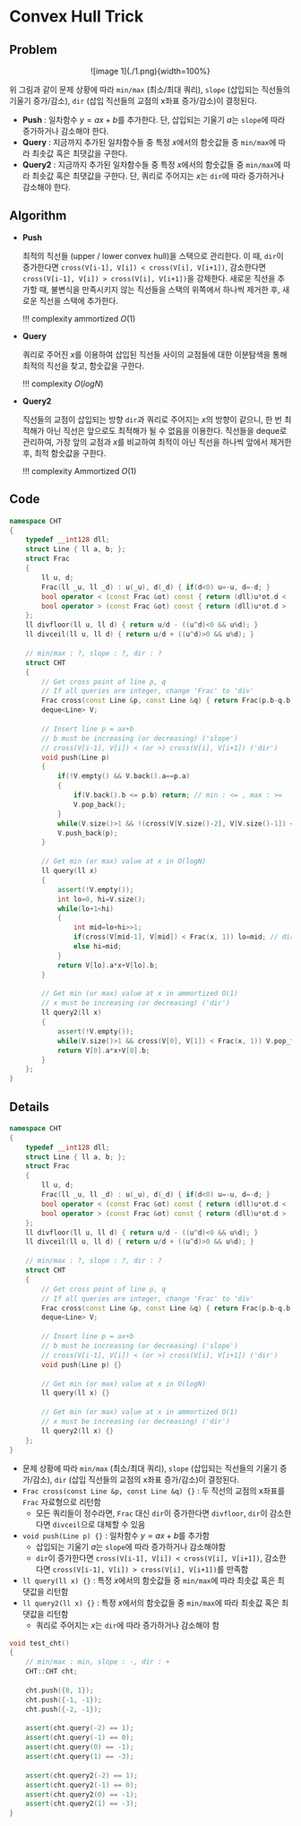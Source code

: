 # Convex Hull Trick

## Problem

<center>
![image 1](./1.png){width=100%}
</center>

위 그림과 같이 문제 상황에 따라 `min/max` (최소/최대 쿼리), `slope` (삽입되는 직선들의 기울기 증가/감소), `dir` (삽입 직선들의 교점의 x좌표 증가/감소)이 결정된다.

- **Push** : 일차함수 $y=ax+b$를 추가한다.
  단, 삽입되는 기울기 $a$는 `slope`에 따라 증가하거나 감소해야 한다.
- **Query** : 지금까지 추가된 일차함수들 중 특정 $x$에서의 함숫값들 중 `min/max`에 따라 최솟값 혹은 최댓값을 구한다.
- **Query2** : 지금까지 추가된 일차함수들 중 특정 $x$에서의 함숫값들 중 `min/max`에 따라 최솟값 혹은 최댓값을 구한다.
  단, 쿼리로 주어지는 $x$는 `dir`에 따라 증가하거나 감소해야 한다.

## Algorithm

- **Push**

    최적의 직선들 (upper / lower convex hull)을 스택으로 관리한다.
    이 때, `dir`이 증가한다면 `cross(V[i-1], V[i]) < cross(V[i], V[i+1])`, 감소한다면 `cross(V[i-1], V[i]) > cross(V[i], V[i+1])`을 강제한다.
    새로운 직선을 추가할 때, 불변식을 만족시키지 않는 직선들을 스택의 위쪽에서 하나씩 제거한 후, 새로운 직선을 스택에 추가한다.

    !!! complexity
        ammortized $O(1)$

- **Query**

    쿼리로 주어진 $x$를 이용하여 삽입된 직선들 사이의 교점들에 대한 이분탐색을 통해 최적의 직선을 찾고, 함숫값을 구한다.
    
    !!! complexity
        $O(logN)$

- **Query2**

    직선들의 교점이 삽입되는 방향 `dir`과 쿼리로 주어지는 $x$의 방향이 같으니, 한 번 최적해가 아닌 직선은 앞으로도 최적해가 될 수 없음을 이용한다.
    직선들을 deque로 관리하여, 가장 앞의 교점과 $x$를 비교하여 최적이 아닌 직선을 하나씩 앞에서 제거한 후, 최적 함숫값을 구한다.
    
    !!! complexity
        Ammortized $O(1)$

## Code

``` cpp linenums="1" title="cht.cpp"
namespace CHT
{
    typedef __int128 dll;
    struct Line { ll a, b; };
    struct Frac
    {
        ll u, d;
        Frac(ll _u, ll _d) : u(_u), d(_d) { if(d<0) u=-u, d=-d; }
        bool operator < (const Frac &ot) const { return (dll)u*ot.d < (dll)ot.u*d; }
        bool operator > (const Frac &ot) const { return (dll)u*ot.d > (dll)ot.u*d; }
    };
    ll divfloor(ll u, ll d) { return u/d - ((u^d)<0 && u%d); }
    ll divceil(ll u, ll d) { return u/d + ((u^d)>0 && u%d); }

    // min/max : ?, slope : ?, dir : ?
    struct CHT
    {
        // Get cross point of line p, q
        // If all queries are integer, change 'Frac' to 'div'
        Frac cross(const Line &p, const Line &q) { return Frac(p.b-q.b, q.a-p.a); } // dir + : divfloor, dir - : divceil
        deque<Line> V;
    
        // Insert line p = ax+b
        // b must be increasing (or decreasing) ('slope')
        // cross(V[i-1], V[i]) < (or >) cross(V[i], V[i+1]) ('dir')
        void push(Line p)
        {
            if(!V.empty() && V.back().a==p.a)
            {
                if(V.back().b <= p.b) return; // min : <= , max : >=
                V.pop_back();
            }
            while(V.size()>1 && !(cross(V[V.size()-2], V[V.size()-1]) < cross(V[V.size()-1], p))) V.pop_back(); // dir + : <, dir - : >
            V.push_back(p);
        }
    
        // Get min (or max) value at x in O(logN)
        ll query(ll x)
        {
            assert(!V.empty());
            int lo=0, hi=V.size();
            while(lo+1<hi)
            {
                int mid=lo+hi>>1;
                if(cross(V[mid-1], V[mid]) < Frac(x, 1)) lo=mid; // dir + : <, dir - : >
                else hi=mid;
            }
            return V[lo].a*x+V[lo].b;
        }
    
        // Get min (or max) value at x in ammortized O(1)
        // x must be increasing (or decreasing) ('dir')
        ll query2(ll x)
        {
            assert(!V.empty());
            while(V.size()>1 && cross(V[0], V[1]) < Frac(x, 1)) V.pop_front(); // dir + : <, dir - : >
            return V[0].a*x+V[0].b;
        }
    };
}
```

## Details

``` cpp linenums="1" title="template"
namespace CHT
{
    typedef __int128 dll;
    struct Line { ll a, b; };
    struct Frac
    {
        ll u, d;
        Frac(ll _u, ll _d) : u(_u), d(_d) { if(d<0) u=-u, d=-d; }
        bool operator < (const Frac &ot) const { return (dll)u*ot.d < (dll)ot.u*d; }
        bool operator > (const Frac &ot) const { return (dll)u*ot.d > (dll)ot.u*d; }
    };
    ll divfloor(ll u, ll d) { return u/d - ((u^d)<0 && u%d); }
    ll divceil(ll u, ll d) { return u/d + ((u^d)>0 && u%d); }

    // min/max : ?, slope : ?, dir : ?
    struct CHT
    {
        // Get cross point of line p, q
        // If all queries are integer, change 'Frac' to 'div'
        Frac cross(const Line &p, const Line &q) { return Frac(p.b-q.b, q.a-p.a); } // dir + : divfloor, dir - : divceil
        deque<Line> V;
    
        // Insert line p = ax+b
        // b must be increasing (or decreasing) ('slope')
        // cross(V[i-1], V[i]) < (or >) cross(V[i], V[i+1]) ('dir')
        void push(Line p) {}
    
        // Get min (or max) value at x in O(logN)
        ll query(ll x) {}
    
        // Get min (or max) value at x in ammortized O(1)
        // x must be increasing (or decreasing) ('dir')
        ll query2(ll x) {}
    };
}
```

- 문제 상황에 따라 `min/max` (최소/최대 쿼리), `slope` (삽입되는 직선들의 기울기 증가/감소), `dir` (삽입 직선들의 교점의 x좌표 증가/감소)이 결정된다.
- `Frac cross(const Line &p, const Line &q) {}` : 두 직선의 교점의 x좌표를 `Frac` 자료형으로 리턴함
    - 모든 쿼리들이 정수라면, `Frac` 대신 `dir`이 증가한다면 `divfloor`, `dir`이 감소한다면 `divceil`으로 대체할 수 있음
- `void push(Line p) {}` : 일차함수 $y=ax+b$를 추가함
    - 삽입되는 기울기 $a$는 `slope`에 따라 증가하거나 감소해야함
    - `dir`이 증가한다면 `cross(V[i-1], V[i]) < cross(V[i], V[i+1])`, 감소한다면 `cross(V[i-1], V[i]) > cross(V[i], V[i+1])`를 만족함
- `ll query(ll x) {}` : 특정 $x$에서의 함숫값들 중 `min/max`에 따라 최솟값 혹은 최댓값을 리턴함
- `ll query2(ll x) {}` : 특정 $x$에서의 함숫값들 중 `min/max`에 따라 최솟값 혹은 최댓값을 리턴함
    - 쿼리로 주어지는 $x$는 `dir`에 따라 증가하거나 감소해야 함

``` cpp linenums="1" title="example"
void test_cht()
{
    // min/max : min, slope : -, dir : +
    CHT::CHT cht;
    
    cht.push({0, 1});
    cht.push({-1, -1});
    cht.push({-2, -1});

    assert(cht.query(-2) == 1);
    assert(cht.query(-1) == 0);
    assert(cht.query(0) == -1);
    assert(cht.query(1) == -3);
    
    assert(cht.query2(-2) == 1);
    assert(cht.query2(-1) == 0);
    assert(cht.query2(0) == -1);
    assert(cht.query2(1) == -3);
}
```
